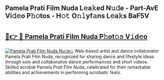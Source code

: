 ## Pamela Prati Film Nuda L𝚎a𝚔ed N𝚞𝚍e - Part-AvE Vi𝚍𝚎o P𝚑𝚘tos - H𝚘𝚝 O𝚗𝚕yf𝚊ns L𝚎a𝚔s BaF5V

# <h2><a href="http://kf90jv6.oniu.top/?m=Pamela+Prati+Film+Nuda">🔗👉 🔴 Pamela Prati Film Nuda P𝚑ot𝚘𝚜 V𝚒d𝚎o</a></h2>

[![Pamela Prati Film Nuda Nu𝚍e𝚜](https://i.imgur.com/0qMVB7G.gif)](http://kf90jv6.oniu.top/?m=Pamela+Prati+Film+Nuda)
Web-based artist and dance collaborator Pamela Prati Film Nuda, recognized for sharing dance and lifestyle ideas through solo and collaborative dance performances and short videos. Skilled acrobat Pamela Prati Film Nuda, celebrated for their remarkable abilities and achievements in performing acrobatic feats.  
